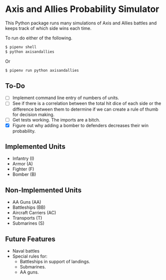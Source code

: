 # Axis and Allies Probability Simulator

This Python package runs many simulations of Axis and Allies battles and keeps track of which side wins each time.

To run do either of the following.

```zsh
$ pipenv shell
$ python axisandallies
```

Or

```zsh
$ pipenv run python axisandallies
```

## To-Do

- [ ] Implement command line entry of numbers of units.
- [ ] See if there is a correlation between the total hit dice of each side or the difference between them to determine if we can create a rule of thumb for decision making.
- [ ] Get tests working. The imports are a bitch.
- [x] Figure out why adding a bomber to defenders decreases their win probability.

## Implemented Units

- Infantry (I)
- Armor (A)
- Fighter (F)
- Bomber (B)

## Non-Implemented Units

- AA Guns (AA)
- Battleships (BB)
- Aircraft Carriers (AC)
- Transports (T)
- Submarines (S)

## Future Features

- Naval battles
- Special rules for:
  - Battleships in support of landings.
  - Submarines.
  - AA guns.
